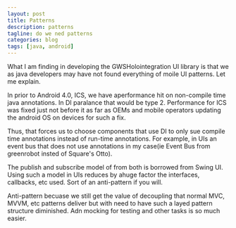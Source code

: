 ```yaml
---
layout: post
title: Patterns
description: patterns
tagline: do we ned patterns
categories: blog
tags: [java, android]
---
```


What I am finding in developing the GWSHolointegration UI library is that we as 
java developers may have not found everything of moile UI patterns. Let me explain.

In prior to Android 4.0, ICS, we have aperformance hit on non-compile time java 
annotations. In DI paralance that would be type 2. Performance for ICS was fixed 
just not before it as far as OEMs and mobile operators updating the android OS on 
devices for such a fix.

Thus, that forces us to choose components that use DI to only sue compile time 
annotations instead of run-time annotations. For example, in UIs an event bus that 
does not use annotations in my case(ie Event Bus from greenrobot insted of Square's Otto).

The publish and subscribe model of from both is borrowed from Swing UI. Using 
such a model in UIs reduces by ahuge factor the interfaces, callbacks, etc used.
Sort of an anti-pattern if you will.

Anti-pattern becuase we still get the value of decoupling that normal MVC, MVVM, etc 
patterns deliver but with need to have such a layed pattern structure 
diminished.  Adn mocking for testing and other tasks is so much easier.



